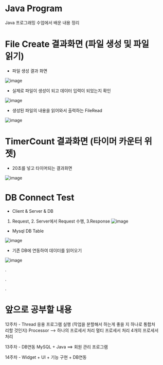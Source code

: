 # Java Program
Java 프로그래밍 수업에서 배운 내용 정리

# File Create 결과화면 (파일 생성 및 파일 읽기)
- 파일 생성 결과 화면

![image](https://user-images.githubusercontent.com/116075431/201553917-a13faeb4-972e-4eb5-9946-be9e1c1ff26f.png)

- 실제로 파일이 생성이 되고 데이터 입력이 되었는지 확인

![image](https://user-images.githubusercontent.com/116075431/201553965-20b938c0-a56a-41a5-8b5b-94f8fe680815.png)


- 생성된 파일의 내용을 읽어와서 출력하는 FileRead

![image](https://user-images.githubusercontent.com/116075431/201554199-e5d318bc-ab1f-43b5-ac49-b410c265e369.png)



# TimerCount 결과화면 (타이머 카운터 위젯)
- 20초를 넣고 타이머되는 결과화면

![image](https://user-images.githubusercontent.com/116075431/201552988-b86dd935-10f2-41fd-9b86-1383278caf49.png)


# DB Connect Test
- Client & Server & DB
1. Request,  2. Server에서 Request 수행, 3.Response
![image](https://user-images.githubusercontent.com/116075431/202953939-c88a7009-9b23-4220-8e58-492310e9343d.png)

- Mysql DB Table

![image](https://user-images.githubusercontent.com/116075431/202949745-41b01eee-fadd-457f-9c99-58a6e7cb60e3.png)


- 기존 DB에 연동하여 데이터를 읽어오기

![image](https://user-images.githubusercontent.com/116075431/202949452-a6b7b845-0cf8-40e1-865e-6f4c5ab41004.png)


.

.

.


# 앞으로 공부할 내용

12주차 - Thread
	응용 프로그램 실행 (작업을 분할해서 하는게 좋을 지 하나로 통합처리할 것인지)
	Processor --> 하나의 프로세서 처리
		      멀티 프로세서 처리
		      4개의 프로세서 처리

13주차 - DB연동
	MySQL + Java ==> 회원 관리 프로그램

14주차 - Widget + UI + 기능 구현 + DB연동
